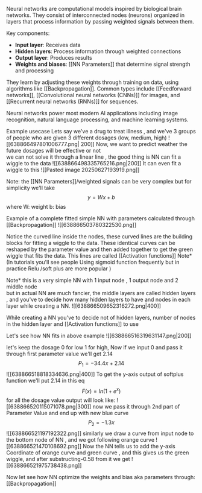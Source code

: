 Neural networks are computational models inspired by biological brain networks. They consist of interconnected nodes (neurons) organized in layers that process information by passing weighted signals between them.

Key components:

- **Input layer**: Receives data
- **Hidden layers**: Process information through weighted connections
- **Output layer**: Produces results
- **Weights and biases**: [[NN Parameters]] that determine signal strength and processing

They learn by adjusting these weights through training on data, using algorithms like [[Backpropagation]]. Common types include [[Feedforward networks]], [[Convolutional neural networks (CNNs)]] for images, and [[Recurrent neural networks (RNNs)]] for sequences.

Neural networks power most modern AI applications including image recognition, natural language processing, and machine learning systems.

Example usecase
Lets say we've a drug to treat illness , and we've 3 groups of people who are given 3 different dosages (low, medium, high)
![[638866497801006777.png| 200]]
Now, we want to predict weather the future dosages will be effective or not  
we can not solve it through a linear line , the good thing is NN can fit a wiggle to the data
![[638866498335765216.png|200]]
It can even fit a wiggle to this
![[Pasted image 20250627193919.png]]

Note: the [[NN Parameters]]/weighted signals can be very complex but for simplicity we'll take
$$
y = Wx + b
$$
where W: weight
b: bias

Example of a complete fitted simple NN with parameters calculated through [[Backpropagation]]
![[638866503780322530.png]]


Notice the curved line inside the nodes, these curved lines are the building blocks for fitting a wiggle to the data. These identical curves can be reshaped by the parameter value and then added together to get the green wiggle that fits the data. This lines are called [[Activation functions]]
Note* (In tutorials you'll see people Using sigmoid function frequently but in practice Relu /soft plus are more popular )

Note* this is a very simple NN with 1 input node , 1 output node and 2 middle node  
but in actual NN are much fancier, the middle layers are called hidden layers , and you've to decide how many hidden layers to have and nodes in each layer while creating a NN.
![[638866509652316272.png|400]]

While creating a NN you've to decide not of hidden layers, number of nodes in the hidden layer and [[Activation functions]] to use

Let's see how NN fits in above example
![[638866516319631147.png|200]]

let's keep the dosage 0 for low 1 for high, Now if we input 0 and pass it through first parameter value we'll get 2.14
 $$
  P_1 = -34.4x + 2.14
  $$
  ![[638866518818334636.png|400]]
  To get the y-axis output of softplus function we'll put 2.14 in this eq
  $$
  F(x) = ln(1+e^{x})
$$
for all the dosage value output will look like:
![[638866520115071078.png|300]]
now we pass it through 2nd part of Parameter Value and end up with new blue curve
$$
P_2 = -1.3x
$$
![[638866521197192322.png]]
similarly we draw a curve from input node to the bottom node of NN , and we got following orange curve
![[638866521470108692.png]]
  Now the NN tells us to add the y-axis Coordinate of orange curve and green curve , and this gives us the green wiggle, and after substructing-0.58 from it we get
  ![[638866521975738438.png]]


Now let see how NN optimize the weights and bias aka parameters through: [[Backpropagation]]

